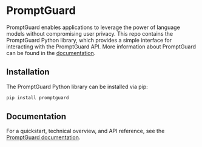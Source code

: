 # PromptGuard
PromptGuard enables applications to leverage the power of language models without compromising user privacy. This repo contains the PromptGuard Python library, which provides a simple interface for interacting with the PromptGuard API. More information about PromptGuard can be found in the [documentation](https://promptguard.readthedocs.io/).

## Installation

The PromptGuard Python library can be installed via pip:

```bash
pip install promptguard
```

## Documentation
For a quickstart, technical overview, and API reference, see the [PromptGuard documentation](https://promptguard.readthedocs.io/).
